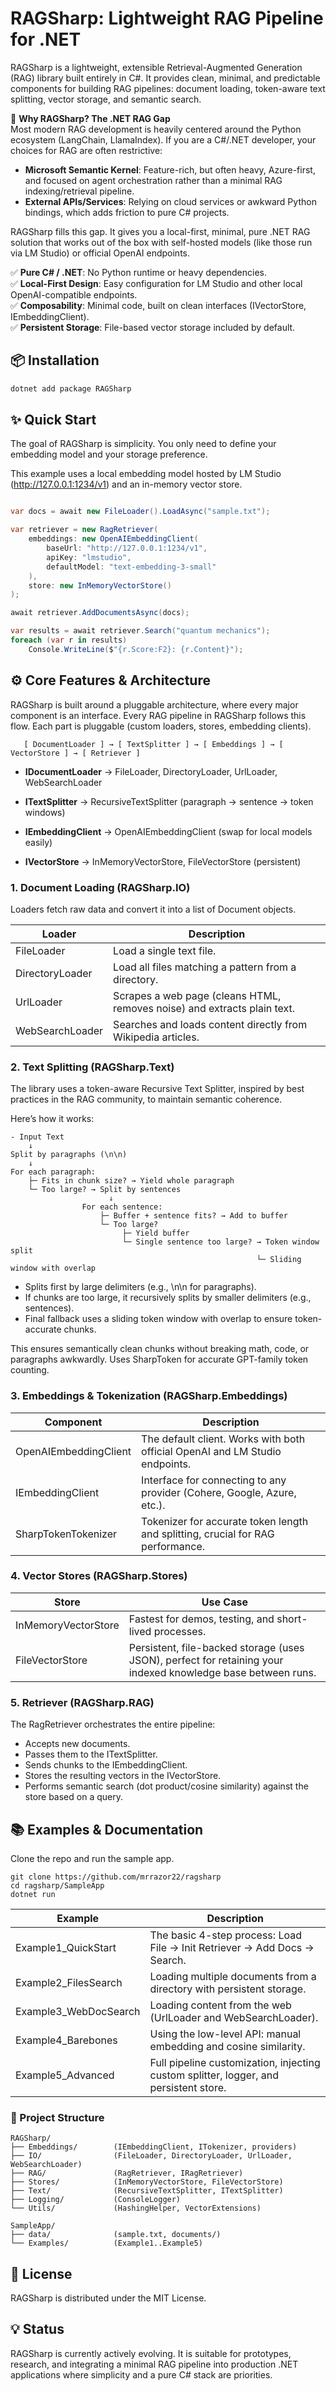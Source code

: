 ﻿
# RAGSharp: Lightweight RAG Pipeline for .NET

RAGSharp is a lightweight, extensible Retrieval-Augmented Generation (RAG) library built entirely in C#. It provides clean, minimal, and predictable components for building RAG pipelines: document loading, token-aware text splitting, vector storage, and semantic search.

🚀 **Why RAGSharp? The .NET RAG Gap**  
Most modern RAG development is heavily centered around the Python ecosystem (LangChain, LlamaIndex). If you are a C#/.NET developer, your choices for RAG are often restrictive:

- **Microsoft Semantic Kernel**: Feature-rich, but often heavy, Azure-first, and focused on agent orchestration rather than a minimal RAG indexing/retrieval pipeline.
- **External APIs/Services**: Relying on cloud services or awkward Python bindings, which adds friction to pure C# projects.

RAGSharp fills this gap. It gives you a local-first, minimal, pure .NET RAG solution that works out of the box with self-hosted models (like those run via LM Studio) or official OpenAI endpoints.

✅ **Pure C# / .NET**: No Python runtime or heavy dependencies.  
✅ **Local-First Design**: Easy configuration for LM Studio and other local OpenAI-compatible endpoints.  
✅ **Composability**: Minimal code, built on clean interfaces (IVectorStore, IEmbeddingClient).  
✅ **Persistent Storage**: File-based vector storage included by default.

## 📦 Installation 

```bash
dotnet add package RAGSharp
```

## ✨ Quick Start
The goal of RAGSharp is simplicity. You only need to define your embedding model and your storage preference.

This example uses a local embedding model hosted by LM Studio (http://127.0.0.1:1234/v1) and an in-memory vector store.

```csharp

var docs = await new FileLoader().LoadAsync("sample.txt");

var retriever = new RagRetriever(
    embeddings: new OpenAIEmbeddingClient(
        baseUrl: "http://127.0.0.1:1234/v1",
        apiKey: "lmstudio",
        defaultModel: "text-embedding-3-small"
    ),
    store: new InMemoryVectorStore()
);

await retriever.AddDocumentsAsync(docs);

var results = await retriever.Search("quantum mechanics");
foreach (var r in results)
    Console.WriteLine($"{r.Score:F2}: {r.Content}");

```


## ⚙️ Core Features & Architecture
RAGSharp is built around a pluggable architecture, where every major component is an interface. 
Every RAG pipeline in RAGSharp follows this flow. Each part is pluggable (custom loaders, stores, embedding clients).
```
   [ DocumentLoader ] → [ TextSplitter ] → [ Embeddings ] → [ VectorStore ] → [ Retriever ]
```
- **IDocumentLoader** → FileLoader, DirectoryLoader, UrlLoader, WebSearchLoader

- **ITextSplitter** → RecursiveTextSplitter (paragraph → sentence → token windows)

- **IEmbeddingClient** → OpenAIEmbeddingClient (swap for local models easily)

- **IVectorStore** → InMemoryVectorStore, FileVectorStore (persistent)

### 1. Document Loading (RAGSharp.IO)
Loaders fetch raw data and convert it into a list of Document objects.

| Loader          | Description                                      |
|-----------------|--------------------------------------------------|
| FileLoader      | Load a single text file.                         |
| DirectoryLoader | Load all files matching a pattern from a directory. |
| UrlLoader       | Scrapes a web page (cleans HTML, removes noise) and extracts plain text. |
| WebSearchLoader | Searches and loads content directly from Wikipedia articles. |

### 2. Text Splitting (RAGSharp.Text)
The library uses a token-aware Recursive Text Splitter, inspired by best practices in the RAG community, to maintain semantic coherence.

Here’s how it works:
```
- Input Text
    ↓
Split by paragraphs (\n\n)
    ↓
For each paragraph:
    ├─ Fits in chunk size? → Yield whole paragraph
    └─ Too large? → Split by sentences
                      ↓
                For each sentence:
                    ├─ Buffer + sentence fits? → Add to buffer
                    └─ Too large?
                         ├─ Yield buffer
                         └─ Single sentence too large? → Token window split
                                                       └─ Sliding window with overlap
```

- Splits first by large delimiters (e.g., \n\n for paragraphs).
- If chunks are too large, it recursively splits by smaller delimiters (e.g., sentences).
- Final fallback uses a sliding token window with overlap to ensure token-accurate chunks.

This ensures semantically clean chunks without breaking math, code, or paragraphs awkwardly.
Uses SharpToken for accurate GPT-family token counting.

### 3. Embeddings & Tokenization (RAGSharp.Embeddings)

| Component                | Description                                                                 |
|--------------------------|-----------------------------------------------------------------------------|
| OpenAIEmbeddingClient    | The default client. Works with both official OpenAI and LM Studio endpoints. |
| IEmbeddingClient         | Interface for connecting to any provider (Cohere, Google, Azure, etc.).     |
| SharpTokenTokenizer      | Tokenizer for accurate token length and splitting, crucial for RAG performance. |

### 4. Vector Stores (RAGSharp.Stores)

| Store                | Use Case                                                                 |
|----------------------|--------------------------------------------------------------------------|
| InMemoryVectorStore  | Fastest for demos, testing, and short-lived processes.                   |
| FileVectorStore      | Persistent, file-backed storage (uses JSON), perfect for retaining your indexed knowledge base between runs. |

### 5. Retriever (RAGSharp.RAG)
The RagRetriever orchestrates the entire pipeline:

- Accepts new documents.
- Passes them to the ITextSplitter.
- Sends chunks to the IEmbeddingClient.
- Stores the resulting vectors in the IVectorStore.
- Performs semantic search (dot product/cosine similarity) against the store based on a query.


## 📚 Examples & Documentation
Clone the repo and run the sample app.
```
git clone https://github.com/mrrazor22/ragsharp
cd ragsharp/SampleApp
dotnet run
```


| Example              | Description                                                                 |
|----------------------|--------------------------------------------------------------------------------|
| Example1_QuickStart  | The basic 4-step process: Load File → Init Retriever → Add Docs → Search.   |
| Example2_FilesSearch | Loading multiple documents from a directory with persistent storage.        |
| Example3_WebDocSearch| Loading content from the web (UrlLoader and WebSearchLoader).               |
| Example4_Barebones   | Using the low-level API: manual embedding and cosine similarity.            |
| Example5_Advanced    | Full pipeline customization, injecting custom splitter, logger, and persistent store. |


### 📂 Project Structure
```
RAGSharp/
├── Embeddings/        (IEmbeddingClient, ITokenizer, providers)
├── IO/                (FileLoader, DirectoryLoader, UrlLoader, WebSearchLoader)
├── RAG/               (RagRetriever, IRagRetriever)
├── Stores/            (InMemoryVectorStore, FileVectorStore)
├── Text/              (RecursiveTextSplitter, ITextSplitter)
├── Logging/           (ConsoleLogger)
└── Utils/             (HashingHelper, VectorExtensions)

SampleApp/
├── data/              (sample.txt, documents/)
└── Examples/          (Example1..Example5)

```

## 📜 License
RAGSharp is distributed under the MIT License.

## 💡 Status
RAGSharp is currently actively evolving. It is suitable for prototypes, research, and integrating a minimal RAG pipeline into production .NET applications where simplicity and a pure C# stack are priorities.
